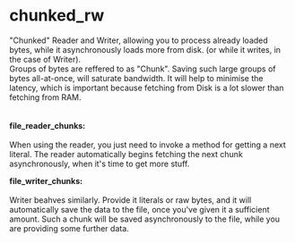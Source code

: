 # chunked_rw

"Chunked" Reader and Writer, allowing you to process already loaded bytes, while it asynchronously loads more from disk. (or while it writes, in the case of Writer). 
</br>Groups of bytes are reffered to as "Chunk". Saving such large groups of bytes all-at-once, will saturate bandwidth. It will help to minimise the latency, which is important because fetching from Disk is a lot slower than fetching from RAM.
</br>
</br>
</br>
<b>file_reader_chunks:</b></br></br>
When using the reader, you just need to invoke a method for getting a next literal. The reader automatically begins fetching the next chunk asynchronously, when it's time to get more stuff.

<b>file_writer_chunks:</b></br></br>
Writer beahves similarly. Provide it literals or raw bytes, and it will automatically save the data to the file, once you've given it a sufficient amount. Such a chunk will be saved asynchronously to the file, while you are providing some further data.
